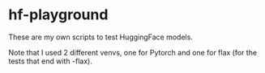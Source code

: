 # hf-playground

These are my own scripts to test HuggingFace models.

Note that I used 2 different venvs, one for Pytorch and one for flax (for the tests that end with -flax).

